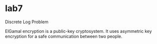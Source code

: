 # lab7
Discrete Log Problem

ElGamal encryption is a public-key cryptosystem. It uses asymmetric key encryption for a safe communication between two people.
